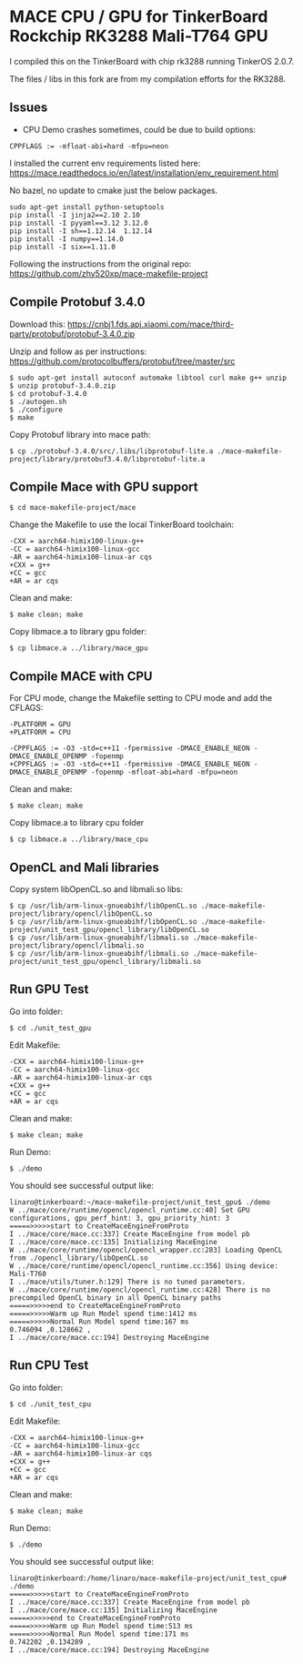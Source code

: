 # MACE CPU / GPU for TinkerBoard Rockchip RK3288 Mali-T764 GPU

I compiled this on the TinkerBoard with chip rk3288 running TinkerOS 2.0.7.

The files / libs in this fork are from my compilation efforts for the RK3288.

## Issues
- CPU Demo crashes sometimes, could be due to build options:
```
CPPFLAGS := -mfloat-abi=hard -mfpu=neon
```

I installed the current env requirements listed here:
https://mace.readthedocs.io/en/latest/installation/env_requirement.html

No bazel, no update to cmake just the below packages.

```
sudo apt-get install python-setuptools
pip install -I jinja2==2.10 2.10
pip install -I pyyaml==3.12 3.12.0
pip install -I sh==1.12.14  1.12.14
pip install -I numpy==1.14.0
pip install -I six==1.11.0
```

Following the instructions from the original repo:
https://github.com/zhy520xp/mace-makefile-project

## Compile Protobuf 3.4.0
Download this:
https://cnbj1.fds.api.xiaomi.com/mace/third-party/protobuf/protobuf-3.4.0.zip

Unzip and follow as per instructions:
https://github.com/protocolbuffers/protobuf/tree/master/src

```
$ sudo apt-get install autoconf automake libtool curl make g++ unzip
$ unzip protobuf-3.4.0.zip
$ cd protobuf-3.4.0
$ ./autogen.sh
$ ./configure
$ make
```

Copy Protobuf library into mace path:
```
$ cp ./protobuf-3.4.0/src/.libs/libprotobuf-lite.a ./mace-makefile-project/library/protobuf3.4.0/libprotobuf-lite.a
```

## Compile Mace with GPU support
```
$ cd mace-makefile-project/mace
```

Change the Makefile to use the local TinkerBoard toolchain:
```
-CXX = aarch64-himix100-linux-g++
-CC = aarch64-himix100-linux-gcc
-AR = aarch64-himix100-linux-ar cqs
+CXX = g++
+CC = gcc
+AR = ar cqs
```

Clean and make:
```
$ make clean; make
```

Copy libmace.a to library gpu folder:
```
$ cp libmace.a ../library/mace_gpu
```

## Compile MACE with CPU

For CPU mode, change the Makefile setting to CPU mode and add the CFLAGS:
```
-PLATFORM = GPU
+PLATFORM = CPU

-CPPFLAGS := -O3 -std=c++11 -fpermissive -DMACE_ENABLE_NEON -DMACE_ENABLE_OPENMP -fopenmp
+CPPFLAGS := -O3 -std=c++11 -fpermissive -DMACE_ENABLE_NEON -DMACE_ENABLE_OPENMP -fopenmp -mfloat-abi=hard -mfpu=neon
```

Clean and make:
```
$ make clean; make
```

Copy libmace.a to library cpu folder
```
$ cp libmace.a ../library/mace_cpu
```

## OpenCL and Mali libraries

Copy system libOpenCL.so and libmali.so libs:
```
$ cp /usr/lib/arm-linux-gnueabihf/libOpenCL.so ./mace-makefile-project/library/opencl/libOpenCL.so
$ cp /usr/lib/arm-linux-gnueabihf/libOpenCL.so ./mace-makefile-project/unit_test_gpu/opencl_library/libOpenCL.so
$ cp /usr/lib/arm-linux-gnueabihf/libmali.so ./mace-makefile-project/library/opencl/libmali.so
$ cp /usr/lib/arm-linux-gnueabihf/libmali.so ./mace-makefile-project/unit_test_gpu/opencl_library/libmali.so
```

## Run GPU Test
Go into folder:
```
$ cd ./unit_test_gpu
```

Edit Makefile:
```
-CXX = aarch64-himix100-linux-g++
-CC = aarch64-himix100-linux-gcc
-AR = aarch64-himix100-linux-ar cqs
+CXX = g++
+CC = gcc
+AR = ar cqs
```

Clean and make:
```
$ make clean; make
```

Run Demo:
```
$ ./demo
```

You should see successful output like:
```
linaro@tinkerboard:~/mace-makefile-project/unit_test_gpu$ ./demo
W ../mace/core/runtime/opencl/opencl_runtime.cc:40] Set GPU configurations, gpu_perf_hint: 3, gpu_priority_hint: 3
=====>>>>>start to CreateMaceEngineFromProto
I ../mace/core/mace.cc:337] Create MaceEngine from model pb
I ../mace/core/mace.cc:135] Initializing MaceEngine
W ../mace/core/runtime/opencl/opencl_wrapper.cc:283] Loading OpenCL from ./opencl_library/libOpenCL.so
W ../mace/core/runtime/opencl/opencl_runtime.cc:356] Using device: Mali-T760
I ../mace/utils/tuner.h:129] There is no tuned parameters.
W ../mace/core/runtime/opencl/opencl_runtime.cc:428] There is no precompiled OpenCL binary in all OpenCL binary paths
=====>>>>>end to CreateMaceEngineFromProto
=====>>>>>Warm up Run Model spend time:1412 ms
=====>>>>>Normal Run Model spend time:167 ms
0.746094 ,0.128662 ,
I ../mace/core/mace.cc:194] Destroying MaceEngine
```


## Run CPU Test
Go into folder:
```
$ cd ./unit_test_cpu
```

Edit Makefile:
```
-CXX = aarch64-himix100-linux-g++
-CC = aarch64-himix100-linux-gcc
-AR = aarch64-himix100-linux-ar cqs
+CXX = g++
+CC = gcc
+AR = ar cqs
```

Clean and make:
```
$ make clean; make
```

Run Demo:
```
$ ./demo
```

You should see successful output like:
```
linaro@tinkerboard:/home/linaro/mace-makefile-project/unit_test_cpu# ./demo
=====>>>>>start to CreateMaceEngineFromProto
I ../mace/core/mace.cc:337] Create MaceEngine from model pb
I ../mace/core/mace.cc:135] Initializing MaceEngine
=====>>>>>end to CreateMaceEngineFromProto
=====>>>>>Warm up Run Model spend time:513 ms
=====>>>>>Normal Run Model spend time:171 ms
0.742202 ,0.134289 ,
I ../mace/core/mace.cc:194] Destroying MaceEngine
```
